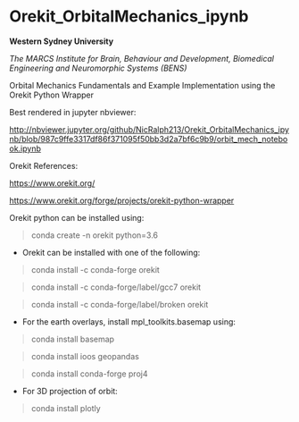 # Orekit_OrbitalMechanics_ipynb

**Western Sydney University** 

*The MARCS Institute for Brain, Behaviour and Development, Biomedical Engineering and Neuromorphic Systems (BENS)* 

Orbital Mechanics Fundamentals and Example Implementation using the Orekit Python Wrapper 

Best rendered in jupyter nbviewer:

http://nbviewer.jupyter.org/github/NicRalph213/Orekit_OrbitalMechanics_ipynb/blob/987c9ffe3317df86f371095f50bb3d2a7bf6c9b9/orbit_mech_notebook.ipynb


Orekit References:

https://www.orekit.org/

https://www.orekit.org/forge/projects/orekit-python-wrapper




Orekit python can be installed using:


>conda create -n orekit python=3.6


 - Orekit can be installed with one of the following:

>conda install -c conda-forge orekit

>conda install -c conda-forge/label/gcc7 orekit

>conda install -c conda-forge/label/broken orekit 


 - For the earth overlays, install mpl_toolkits.basemap using:

>conda install basemap 

>conda install ioos geopandas 

>conda install conda-forge proj4


 - For 3D projection of orbit:

>conda install plotly


